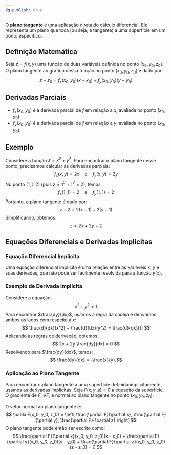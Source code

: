 ```yaml
---
dg-publish: true
---
```


O **plano tangente** é uma aplicação direta do cálculo diferencial. Ele representa um plano que toca (ou seja, é tangente) a uma superfície em um ponto específico.

## Definição Matemática

Seja $z = f(x, y)$ uma função de duas variáveis definida no ponto $(x_0, y_0, z_0)$. O plano tangente ao gráfico dessa função no ponto $(x_0, y_0, z_0)$ é dado por:
$$
z - z_0 = f_x(x_0, y_0)(x - x_0) + f_y(x_0, y_0)(y - y_0)
$$
## Derivadas Parciais

- $f_x(x_0, y_0)$ é a derivada parcial de $f$ em relação a $x$, avaliada no ponto $(x_0, y_0)$.
- $f_y(x_0, y_0)$ é a derivada parcial de $f$ em relação a $y$, avaliada no ponto $(x_0, y_0)$.

## Exemplo

Considere a função $z = x^2 + y^2$. Para encontrar o plano tangente nesse ponto, precisamos calcular as derivadas parciais:
$$
f_x(x, y) = 2x \quad \text{e} \quad f_y(x, y) = 2y
$$
No ponto $(1, 1, 2)$ (pois $z = 1^2 + 1^2 = 2$), temos:
$$
f_x(1, 1) = 2 \quad \text{e} \quad f_y(1, 1) = 2
$$
Portanto, o plano tangente é dado por:
$$
z - 2 = 2(x - 1) + 2(y - 1)
$$
Simplificando, obtemos:
$$
z = 2x + 2y - 2
$$
## Equações Diferenciais e Derivadas Implícitas

### Equação Diferencial Implícita

Uma equação diferencial implícita é uma relação entre as variáveis $x$, $y$ e suas derivadas, que não pode ser facilmente resolvida para a função $y(x)$.

### Exemplo de Derivada Implícita

Considere a equação:
$$
x^2 + y^2 = 1
$$
Para encontrar $\frac{dy}{dx}$, usamos a regra da cadeia e derivamos ambos os lados com respeito a $x$:
$$
\frac{d}{dx}(x^2) + \frac{d}{dx}(y^2) = \frac{d}{dx}(1)
$$
Aplicando as regras de derivação, obtemos:
$$
2x + 2y \frac{dy}{dx} = 0
$$
Resolvendo para $\frac{dy}{dx}$, temos:
$$
\frac{dy}{dx} = -\frac{x}{y}
$$
### Aplicação ao Plano Tangente

Para encontrar o plano tangente a uma superfície definida implicitamente, usamos as derivadas implícitas. Seja $F(x, y, z) = 0$ a equação da superfície. O gradiente de $F$, $\nabla F$, é normal ao plano tangente no ponto $(x_0, y_0, z_0)$.

O vetor normal ao plano tangente é:
$$
\nabla F(x_0, y_0, z_0) = \left( \frac{\partial F}{\partial x}, \frac{\partial F}{\partial y}, \frac{\partial F}{\partial z} \right)
$$
O plano tangente pode então ser escrito como:
$$
\frac{\partial F}{\partial x}(x_0, y_0, z_0)(x - x_0) + \frac{\partial F}{\partial y}(x_0, y_0, z_0)(y - y_0) + \frac{\partial F}{\partial z}(x_0, y_0, z_0)(z - z_0) = 0
$$